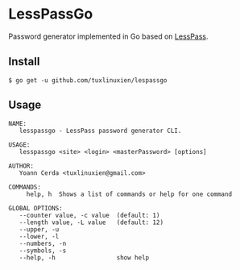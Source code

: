 LessPassGo
==========

Password generator implemented in Go based on [LessPass](github.com/lesspass/cli).

## Install

```
$ go get -u github.com/tuxlinuxien/lespassgo
```

## Usage

```
NAME:
   lesspassgo - LessPass password generator CLI.

USAGE:
   lesspassgo <site> <login> <masterPassword> [options]

AUTHOR:
   Yoann Cerda <tuxlinuxien@gmail.com>

COMMANDS:
     help, h  Shows a list of commands or help for one command

GLOBAL OPTIONS:
   --counter value, -c value  (default: 1)
   --length value, -L value   (default: 12)
   --upper, -u                
   --lower, -l                
   --numbers, -n              
   --symbols, -s              
   --help, -h                 show help
```
